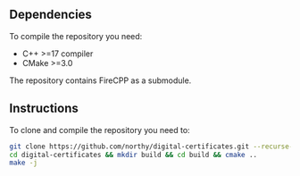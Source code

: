 ## Dependencies

To compile the repository you need:

- C++ >=17 compiler
- CMake >=3.0

The repository contains FireCPP as a submodule.

## Instructions

To clone and compile the repository you need to:

```sh
git clone https://github.com/northy/digital-certificates.git --recurse-submodules
cd digital-certificates && mkdir build && cd build && cmake ..
make -j
```
